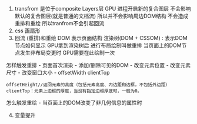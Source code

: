 1. transfrom 是位于composite Layers层
    GPU 进程开启新的复合图层 不会影响默认的复合图层(就是普通的文档流) 所以并不会影响周边DOM结构
    不会造成重排和重绘 所以tranfrom不会引起回流
2. css 画扇形
3. 回流 (重排)和重绘
DOM 表示页面结构 
渲染树(DOM + CSSOM) : 表示DOM节点如何显示
GPU拿到渲染树后 进行布局绘制叫做重排 
当页面上的DOM节点发生非布局变更时 GPU需要在此绘制一次

怎样触发重排
    - 页面首次渲染 
    - 添加/删除可见的DOM
    - 改变元素位置
    - 改变元素尺寸
    - 改变窗口大小
    - offsetWidth clientTop

    offsetHeight//返回元素的高度（包括元素高度、内边距和边框，不包括外边距）
    clientTop：元素上边框的厚度，当没有指定边框厚底时，一般为0。

怎么触发重绘
    - 当页面上的DOM改变了非几何信息的属性时

4. 变量提升

